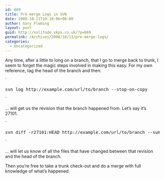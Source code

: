 ```yaml
---
id: 669
title: Pre-merge Logs in SVN
date: 2008-10-11T10:10:06+00:00
author: Gary Fleming
layout: post
guid: http://solitude.vkps.co.uk/?p=669
permalink: /Archives/2008/10/11/pre-merge-logs/
categories:
  - Uncategorized
---
```

Any time, after a little to long on a branch, that I go to merge back to trunk, I seem to forget the magic steps involved in making this easy. For my own reference, tag the head of the branch and then:


`
<pre>
svn log http://example.com/url/to/branch --stop-on-copy 
</pre>
<p>`

&#8230; will get us the revision that the branch happened from. Let&#8217;s say it&#8217;s 27101.


`
<pre>
svn diff -r27101:HEAD http://example.com/url/to/branch --summarize
</pre>
<p>`

&#8230; will let us know of all the files that have changed between that revision and the head of the branch.

Then you&#8217;re free to take a trunk check-out and do a merge with full knowledge of what&#8217;s happened.